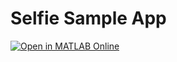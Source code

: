 # Selfie Sample App
[![Open in MATLAB Online](https://www.mathworks.com/images/responsive/global/open-in-matlab-online.svg)](https://matlab.mathworks.com/open/github/v1?repo=nrobertsMW/selfie-sample&project=selfiesample.prj&file=Selfie_Sample.mlapp&focus=true)

